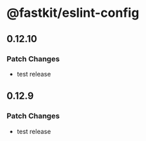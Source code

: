 # @fastkit/eslint-config

## 0.12.10

### Patch Changes

- test release

## 0.12.9

### Patch Changes

- test release
